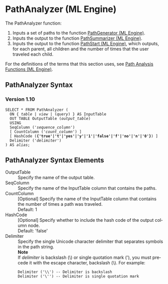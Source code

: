 <div class="nested0" aria-labelledby="ariaid-title1" topicindex="1" topicid="aay1507660157006" id="aay1507660157006"><h1 class="title topictitle1" id="ariaid-title1">PathAnalyzer (ML Engine)</h1><div class="body conbody"><div class="p">The PathAnalyzer function:
<ol class="ol" id="aay1507660157006__ol_blc_hmk_p1b">
<li class="li">Inputs a set of paths to the function <a href="bqv1558447447291.md#xwn1507648929521">PathGenerator (ML Engine)</a>.</li>
<li class="li">Inputs the output to the function <a href="ftl1558447565569.md#odv1507653146030">PathSummarizer (ML Engine)</a>.</li>
<li class="li">Inputs the output to the function <a href="cdn1558447910639.md#wim1507653724768">PathStart (ML Engine)</a>, which outputs, for each parent, all children and the number of times that the user traveled each child.</li></ol></div>
<p class="p">For the definitions of the terms that this section uses, see <a href="hri1570132673913.md">Path Analysis Functions (ML Engine)</a>.</p></div><div class="topic reference nested1" aria-labelledby="ariaid-title2" topicindex="2" topicid="blv1507660203172" xml:lang="en-us" lang="en-us" id="blv1507660203172">
<h2 class="title topictitle2" id="ariaid-title2">PathAnalyzer Syntax</h2><div class="body refbody"><div class="section" id="blv1507660203172__section_N1000E_N1000C_N10001">
<h3 class="title sectiontitle">Version <span>1.10</span></h3><pre class="pre codeblock" xml:space="preserve"><code>SELECT * FROM PathAnalyzer (
  <span>ON { <var class="keyword varname">table</var> | <var class="keyword varname">view</var> | (<var class="keyword varname">query</var>) }</span> AS InputTable
  OUT TABLE OutputTable (<var class="keyword varname">output_table</var>)
  USING
  SeqColumn ('<var class="keyword varname">sequence_column</var>')
  [ CountColumn ('<var class="keyword varname">count_column</var>') ]
  [ HashCode (<span><b>{'true'|'t'|'yes'|'y'|'1'|'false'|'f'|'no'|'n'|'0'}</b></span>) ]
  Delimiter ('<var class="keyword varname">delimiter</var>')
) AS <var class="keyword varname">alias</var>;</code></pre></div></div></div><div class="topic reference nested1" aria-labelledby="ariaid-title3" topicindex="3" topicid="bwg1507660298322" xml:lang="en-us" lang="en-us" id="bwg1507660298322">
<h2 class="title topictitle2" id="ariaid-title3">PathAnalyzer Syntax Elements</h2><div class="body refbody"><div class="section" id="bwg1507660298322__section_N10011_N1000E_N10001"><dl class="dl parml"><dt class="dt pt dlterm">OutputTable</dt><dd class="dd pd">Specify the name of the output table.</dd><dt class="dt pt dlterm">SeqColumn</dt><dd class="dd pd">Specify the name of the InputTable column that contains the paths.</dd><dt class="dt pt dlterm">CountColumn</dt><dd class="dd pd">[Optional] Specify the name of the InputTable column that contains the number of times a path was traveled.</dd><dd class="dd pd ddexpand">Default: 1</dd><dt class="dt pt dlterm">HashCode</dt><dd class="dd pd">[Optional] Specify whether to include the hash code of the output column node.</dd><dd class="dd pd ddexpand">Default: 'false'</dd><dt class="dt pt dlterm">Delimiter</dt><dd class="dd pd">Specify the single Unicode character delimiter that separates symbols in the path string.</dd><dd class="dd pd ddexpand"><div class="note note" id="bwg1507660298322__note_N1006F_N1006D_N10064_N10018_N10014_N10010_N10001"><span><b>Note</b></span><div class="notebody">If <var class="keyword varname">delimiter</var> is backslash (\) or single quotation mark ('), you must precede it with the escape character, backslash (\). For example:<pre class="pre codeblock" xml:space="preserve"><code>Delimiter ('\\') -- Delimiter is backslash
Delimiter ('\'') -- Delimiter is single quotation mark</code></pre></div></div></dd></dl></div></div></div></div>
